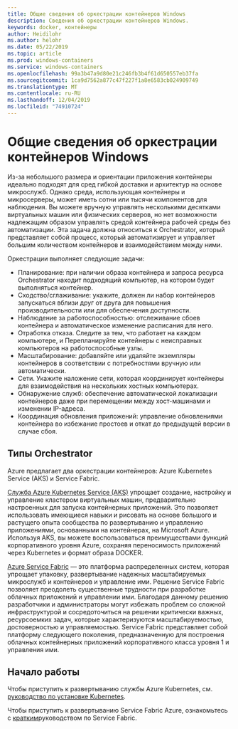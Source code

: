 ```yaml
---
title: Общие сведения об оркестрации контейнеров Windows
description: Сведения об оркестрации контейнеров Windows.
keywords: docker, контейнеры
author: Heidilohr
ms.author: helohr
ms.date: 05/22/2019
ms.topic: article
ms.prod: windows-containers
ms.service: windows-containers
ms.openlocfilehash: 99a3b47a9d80e21c246fb3b4f61d650557eb37fa
ms.sourcegitcommit: 1ca9d7562a877c47f227f1a8e6583cb024909749
ms.translationtype: MT
ms.contentlocale: ru-RU
ms.lasthandoff: 12/04/2019
ms.locfileid: "74910724"
---
```

# <a name="windows-container-orchestration-overview"></a>Общие сведения об оркестрации контейнеров Windows

Из-за небольшого размера и ориентации приложения контейнеры идеально подходят для сред гибкой доставки и архитектур на основе микрослужб. Однако среда, использующая контейнеры и микросерверы, может иметь сотни или тысячи компонентов для наблюдения. Вы можете вручную управлять несколькими десятками виртуальных машин или физических серверов, но нет возможности надлежащим образом управлять средой контейнера рабочей среды без автоматизации. Эта задача должна относиться к Orchestrator, который представляет собой процесс, который автоматизирует и управляет большим количеством контейнеров и взаимодействием между ними.

Оркестрации выполняет следующие задачи:

- Планирование: при наличии образа контейнера и запроса ресурса Orchestrator находит подходящий компьютер, на котором будет выполняться контейнер.
- Сходство/сглаживание: укажите, должен ли набор контейнеров запускаться вблизи друг от друга для повышения производительности или для обеспечения доступности.
- Наблюдение за работоспособностью: отслеживание сбоев контейнера и автоматическое изменение расписания для него.
- Отработка отказа. Следите за тем, что работает на каждом компьютере, и Перепланируйте контейнеры с неисправных компьютеров на работоспособные узлы.
- Масштабирование: добавляйте или удаляйте экземпляры контейнеров в соответствии с потребностями вручную или автоматически.
- Сети. Укажите наложение сети, которая координирует контейнеры для взаимодействия на нескольких хостных компьютерах.
- Обнаружение служб: обеспечение автоматической локализации контейнеров даже при перемещении между хост-машинами и изменении IP-адреса.
- Координация обновления приложений: управление обновлениями контейнера во избежание простоев и откат до предыдущей версии в случае сбоя.

## <a name="orchestrator-types"></a>Типы Orchestrator

Azure предлагает два оркестрации контейнеров: Azure Kubernetes Service (AKS) и Service Fabric.

[Служба Azure Kubernetes Service (AKS)](/azure/aks/) упрощает создание, настройку и управление кластером виртуальных машин, предварительно настроенных для запуска контейнерных приложений. Это позволяет использовать имеющиеся навыки и рисовать на основе большого и растущего опыта сообщества по развертыванию и управлению приложениями, основанными на контейнерах, на Microsoft Azure. Используя AKS, вы можете воспользоваться преимуществами функций корпоративного уровня Azure, сохраняя переносимость приложений через Kubernetes и формат образа DOCKER.

[Azure Service Fabric](/azure/service-fabric/) — это платформа распределенных систем, которая упрощает упаковку, развертывание надежных масштабируемых микрослужб и контейнеров и управление ими. Решение Service Fabric позволяет преодолеть существенные трудности при разработке облачных приложений и управлении ими. Благодаря данному решению разработчики и администраторы могут избежать проблем со сложной инфраструктурой и сосредоточиться на решении критически важных, ресурсоемких задач, которые характеризуются масштабируемостью, достоверностью и управляемостью. Service Fabric представляет собой платформу следующего поколения, предназначенную для построения облачных контейнерных приложений корпоративного класса уровня 1 и управления ими.

## <a name="getting-started"></a>Начало работы

Чтобы приступить к развертыванию службы Azure Kubernetes, см. [руководство по установке Kubernetes](../kubernetes/getting-started-kubernetes-windows.md).

Чтобы приступить к развертыванию Service Fabric Azure, ознакомьтесь с [кратким](/azure/service-fabric/service-fabric-quickstart-containers.md)руководством по Service Fabric.